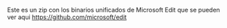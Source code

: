 Este es un zip con los binarios unificados de Microsoft Edit que se pueden ver aqui
https://github.com/microsoft/edit
